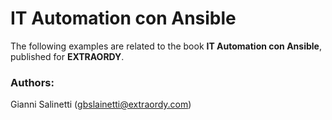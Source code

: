 # IT Automation con Ansible

The following examples are related to the book **IT Automation con Ansible**,
published for **EXTRAORDY**.

### Authors:
Gianni Salinetti (gbslainetti@extraordy.com)
